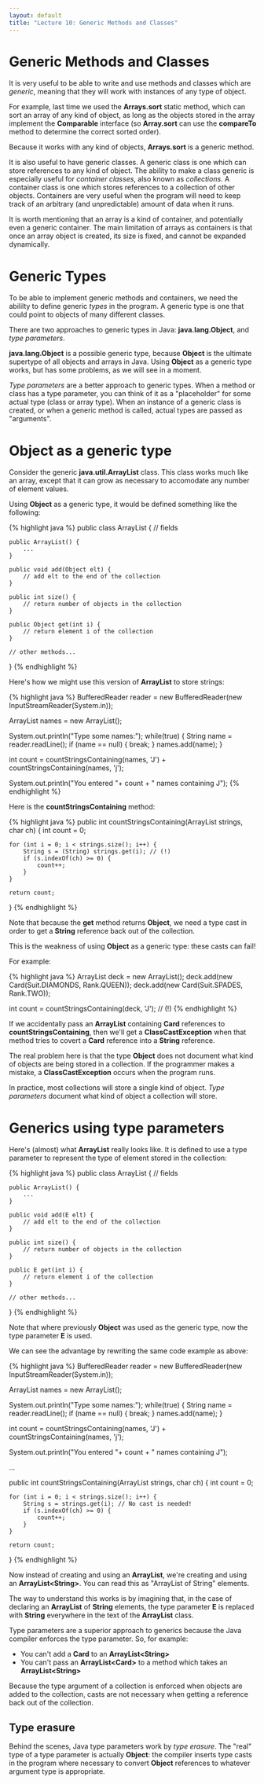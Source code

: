 ```yaml
---
layout: default
title: "Lecture 10: Generic Methods and Classes"
---
```


Generic Methods and Classes
===========================

It is very useful to be able to write and use methods and classes which are *generic*, meaning that they will work with instances of any type of object.

For example, last time we used the **Arrays.sort** static method, which can sort an array of any kind of object, as long as the objects stored in the array implement the **Comparable** interface (so **Array.sort** can use the **compareTo** method to determine the correct sorted order).

Because it works with any kind of objects, **Arrays.sort** is a generic method.

It is also useful to have generic classes. A generic class is one which can store references to any kind of object. The ability to make a class generic is especially useful for *container classes*, also known as *collections*. A container class is one which stores references to a collection of other objects. Containers are very useful when the program will need to keep track of an arbitrary (and unpredictable) amount of data when it runs.

It is worth mentioning that an array is a kind of container, and potentially even a generic container. The main limitation of arrays as containers is that once an array object is created, its size is fixed, and cannot be expanded dynamically.

Generic Types
=============

To be able to implement generic methods and containers, we need the abililty to define generic *types* in the program. A generic type is one that could point to objects of many different classes.

There are two approaches to generic types in Java: **java.lang.Object**, and *type parameters*.

**java.lang.Object** is a possible generic type, because **Object** is the ultimate supertype of all objects and arrays in Java. Using **Object** as a generic type works, but has some problems, as we will see in a moment.

*Type parameters* are a better approach to generic types. When a method or class has a type parameter, you can think of it as a "placeholder" for some actual type (class or array type). When an instance of a generic class is created, or when a generic method is called, actual types are passed as "arguments".

Object as a generic type
========================

Consider the generic **java.util.ArrayList** class. This class works much like an array, except that it can grow as necessary to accomodate any number of element values.

Using **Object** as a generic type, it would be defined something like the following:

{% highlight java %}
public class ArrayList {
    // fields

    public ArrayList() {
        ...
    }

    public void add(Object elt) {
        // add elt to the end of the collection
    }

    public int size() {
        // return number of objects in the collection
    }

    public Object get(int i) {
        // return element i of the collection
    }

    // other methods...
}
{% endhighlight %}

Here's how we might use this version of **ArrayList** to store strings:

{% highlight java %}
BufferedReader reader = new BufferedReader(new InputStreamReader(System.in));

ArrayList names = new ArrayList();

System.out.println("Type some names:");
while(true) {
    String name = reader.readLine();
    if (name == null) {
        break;
    }
    names.add(name);
}

int count =
    countStringsContaining(names, 'J') +
    countStringsContaining(names, 'j');

System.out.println("You entered "+ count + " names containing J");
{% endhighlight %}

Here is the **countStringsContaining** method:

{% highlight java %}
public int countStringsContaining(ArrayList strings, char ch) {
    int count = 0;

    for (int i = 0; i < strings.size(); i++) {
        String s = (String) strings.get(i); // (!)
        if (s.indexOf(ch) >= 0) {
            count++;
        }
    }

    return count;
}
{% endhighlight %}

Note that because the **get** method returns **Object**, we need a type cast in order to get a **String** reference back out of the collection.

This is the weakness of using **Object** as a generic type: these casts can fail!

For example:

{% highlight java %}
ArrayList deck = new ArrayList();
deck.add(new Card(Suit.DIAMONDS, Rank.QUEEN));
deck.add(new Card(Suit.SPADES, Rank.TWO));

int count = countStringsContaining(deck, 'J'); // (!)
{% endhighlight %}

If we accidentally pass an **ArrayList** containing **Card** references to **countStringsContaining**, then we'll get a **ClassCastException** when that method tries to covert a **Card** reference into a **String** reference.

The real problem here is that the type **Object** does not document what kind of objects are being stored in a collection. If the programmer makes a mistake, a **ClassCastException** occurs when the program runs.

In practice, most collections will store a single kind of object. *Type parameters* document what kind of object a collection will store.

Generics using type parameters
==============================

Here's (almost) what **ArrayList** really looks like. It is defined to use a type parameter to represent the type of element stored in the collection:

{% highlight java %}
public class ArrayList<E> {
    // fields

    public ArrayList() {
        ...
    }

    public void add(E elt) {
        // add elt to the end of the collection
    }

    public int size() {
        // return number of objects in the collection
    }

    public E get(int i) {
        // return element i of the collection
    }

    // other methods...
}
{% endhighlight %}

Note that where previously **Object** was used as the generic type, now the type parameter **E** is used.

We can see the advantage by rewriting the same code example as above:

{% highlight java %}
BufferedReader reader = new BufferedReader(new InputStreamReader(System.in));

ArrayList<String> names = new ArrayList<String>();

System.out.println("Type some names:");
while(true) {
    String name = reader.readLine();
    if (name == null) {
        break;
    }
    names.add(name);
}

int count =
    countStringsContaining(names, 'J') +
    countStringsContaining(names, 'j');

System.out.println("You entered "+ count + " names containing J");

...

public int countStringsContaining(ArrayList<String> strings, char ch) {
    int count = 0;

    for (int i = 0; i < strings.size(); i++) {
        String s = strings.get(i); // No cast is needed!
        if (s.indexOf(ch) >= 0) {
            count++;
        }
    }

    return count;
}
{% endhighlight %}

Now instead of creating and using an **ArrayList**, we're creating and using an **ArrayList&lt;String&gt;**. You can read this as "ArrayList of String" elements.

The way to understand this works is by imagining that, in the case of declaring an **ArrayList** of **String** elements, the type parameter **E** is replaced with **String** everywhere in the text of the **ArrayList** class.

Type parameters are a superior approach to generics because the Java compiler enforces the type parameter. So, for example:

-   You can't add a **Card** to an **ArrayList&lt;String&gt;**
-   You can't pass an **ArrayList&lt;Card&gt;** to a method which takes an **ArrayList&lt;String&gt;**

Because the type argument of a collection is enforced when objects are added to the collection, casts are not necessary when getting a reference back out of the collection.

Type erasure
------------

Behind the scenes, Java type parameters work by *type erasure*. The "real" type of a type parameter is actually **Object**: the compiler inserts type casts in the program where necessary to convert **Object** references to whatever argument type is appropriate.
